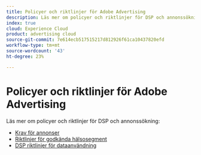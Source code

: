 ```yaml
---
title: Policyer och riktlinjer för Adobe Advertising
description: Läs mer om policyer och riktlinjer för DSP och annonssökning.
index: true
cloud: Experience Cloud
product: advertising cloud
source-git-commit: 7e614ecb517515217d812926f61ca10437820efd
workflow-type: tm+mt
source-wordcount: '43'
ht-degree: 23%

---
```


# Policyer och riktlinjer för Adobe Advertising

Läs mer om policyer och riktlinjer för DSP och annonssökning:

* [Krav för annonser](/help/policies/ad-requirements-policy.md)
* [Riktlinjer för godkända hälsosegment](/help/policies/health-segment-guidelines.md)
* [DSP riktlinjer för dataanvändning](/help/policies/data-usage-guidelines.md)

